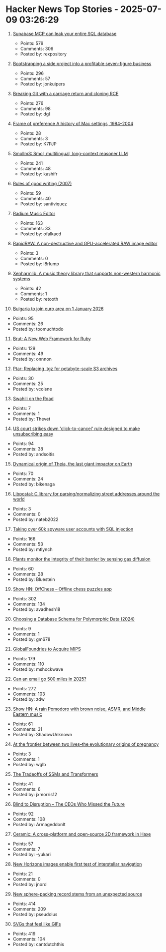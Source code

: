 # Hacker News Top Stories - 2025-07-09 03:26:29

1. [Supabase MCP can leak your entire SQL database](https://www.generalanalysis.com/blog/supabase-mcp-blog)
   - Points: 579
   - Comments: 306
   - Posted by: rexpository

2. [Bootstrapping a side project into a profitable seven-figure business](https://projectionlab.com/blog/we-reached-1m-arr-with-zero-funding)
   - Points: 296
   - Comments: 57
   - Posted by: jonkuipers

3. [Breaking Git with a carriage return and cloning RCE](https://dgl.cx/2025/07/git-clone-submodule-cve-2025-48384)
   - Points: 276
   - Comments: 98
   - Posted by: dgl

4. [Frame of preference A history of Mac settings, 1984–2004](https://aresluna.org/frame-of-preference/)
   - Points: 28
   - Comments: 3
   - Posted by: K7PJP

5. [Smollm3: Smol, multilingual, long-context reasoner LLM](https://huggingface.co/blog/smollm3)
   - Points: 241
   - Comments: 48
   - Posted by: kashifr

6. [Rules of good writing (2007)](https://dilbertblog.typepad.com/the_dilbert_blog/2007/06/the_day_you_bec.html)
   - Points: 59
   - Comments: 40
   - Posted by: santiviquez

7. [Radium Music Editor](http://users.notam02.no/~kjetism/radium/)
   - Points: 163
   - Comments: 33
   - Posted by: ofalkaed

8. [RapidRAW: A non-destructive and GPU-accelerated RAW image editor](https://github.com/CyberTimon/RapidRAW)
   - Points: 3
   - Comments: 0
   - Posted by: l8rlump

9. [Xenharmlib: A music theory library that supports non-western harmonic systems](https://xenharmlib.readthedocs.io/en/latest/)
   - Points: 42
   - Comments: 1
   - Posted by: retooth

10. [Bulgaria to join euro area on 1 January 2026](https://www.ecb.europa.eu//press/pr/date/2025/html/ecb.pr250708~b9676a9fa8.en.html)
   - Points: 95
   - Comments: 26
   - Posted by: toomuchtodo

11. [Brut: A New Web Framework for Ruby](https://naildrivin5.com/blog/2025/07/08/brut-a-new-web-framework-for-ruby.html)
   - Points: 129
   - Comments: 49
   - Posted by: onnnon

12. [Ptar: Replacing .tgz for petabyte-scale S3 archives](https://plakar.io/posts/2025-06-30/technical-deep-dive-into-.ptar-replacing-.tgz-for-petabyte-scale-s3-archives/)
   - Points: 30
   - Comments: 25
   - Posted by: vcoisne

13. [Swahili on the Road](https://www.historytoday.com/archive/behind-times/swahili-road)
   - Points: 7
   - Comments: 1
   - Posted by: Thevet

14. [US court strikes down 'click-to-cancel' rule designed to make unsubscribing easy](https://www.theguardian.com/us-news/2025/jul/08/court-click-to-cancel-ruling)
   - Points: 94
   - Comments: 38
   - Posted by: andsoitis

15. [Dynamical origin of Theia, the last giant impactor on Earth](https://arxiv.org/abs/2507.01826)
   - Points: 70
   - Comments: 24
   - Posted by: bikenaga

16. [Libpostal: C library for parsing/normalizing street addresses around the world](https://github.com/openvenues/libpostal)
   - Points: 3
   - Comments: 0
   - Posted by: nateb2022

17. [Taking over 60k spyware user accounts with SQL injection](https://ericdaigle.ca/posts/taking-over-60k-spyware-user-accounts/)
   - Points: 166
   - Comments: 53
   - Posted by: mtlynch

18. [Plants monitor the integrity of their barrier by sensing gas diffusion](https://www.nature.com/articles/s41586-025-09223-4)
   - Points: 60
   - Comments: 28
   - Posted by: Bluestein

19. [Show HN: OffChess – Offline chess puzzles app](https://offchess.com)
   - Points: 302
   - Comments: 134
   - Posted by: avadhesh18

20. [Choosing a Database Schema for Polymorphic Data (2024)](https://www.dolthub.com/blog/2024-06-25-polymorphic-associations/)
   - Points: 9
   - Comments: 1
   - Posted by: gm678

21. [GlobalFoundries to Acquire MIPS](https://mips.com/press-releases/gf-mips/)
   - Points: 179
   - Comments: 110
   - Posted by: mshockwave

22. [Can an email go 500 miles in 2025?](https://flak.tedunangst.com/post/can-an-email-go-500-miles-in-2025)
   - Points: 272
   - Comments: 103
   - Posted by: zdw

23. [Show HN: A rain Pomodoro with brown noise, ASMR, and Middle Eastern music](https://forgetoolz.com/rain-pomodoro)
   - Points: 61
   - Comments: 31
   - Posted by: ShadowUnknown

24. [At the frontier between two lives–the evolutionary origins of pregnancy](https://phys.org/news/2025-07-frontier-evolutionary-pregnancy.html)
   - Points: 3
   - Comments: 1
   - Posted by: wglb

25. [The Tradeoffs of SSMs and Transformers](https://goombalab.github.io/blog/2025/tradeoffs/)
   - Points: 41
   - Comments: 6
   - Posted by: jxmorris12

26. [Blind to Disruption – The CEOs Who Missed the Future](https://steveblank.com/2025/07/08/blind-to-disruption-the-ceos-who-missed-the-future/)
   - Points: 92
   - Comments: 108
   - Posted by: ArmageddonIt

27. [Ceramic: A cross-platform and open-source 2D framework in Haxe](https://ceramic-engine.com/)
   - Points: 57
   - Comments: 7
   - Posted by: -yukari

28. [New Horizons images enable first test of interstellar navigation](https://www.newscientist.com/article/2486823-new-horizons-images-enable-first-test-of-interstellar-navigation/)
   - Points: 21
   - Comments: 0
   - Posted by: jnord

29. [New sphere-packing record stems from an unexpected source](https://www.quantamagazine.org/new-sphere-packing-record-stems-from-an-unexpected-source-20250707/)
   - Points: 414
   - Comments: 209
   - Posted by: pseudolus

30. [SVGs that feel like GIFs](https://koaning.io/posts/svg-gifs/)
   - Points: 419
   - Comments: 104
   - Posted by: cantdutchthis

